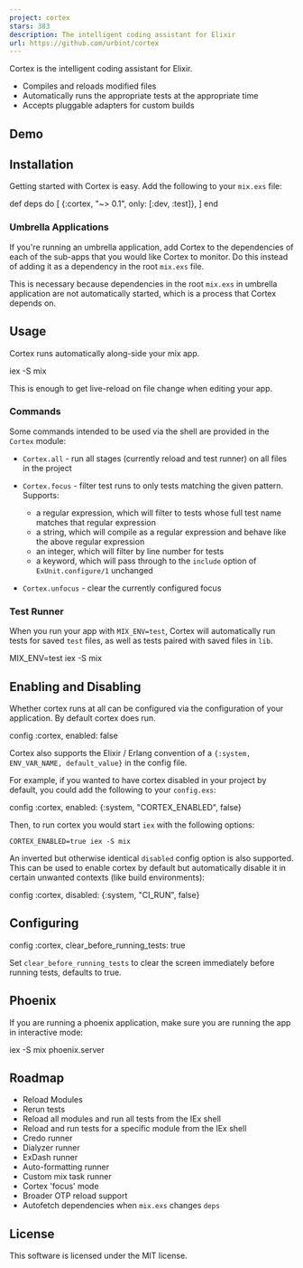 ```yaml
---
project: cortex
stars: 383
description: The intelligent coding assistant for Elixir
url: https://github.com/urbint/cortex
---
```


Cortex is the intelligent coding assistant for Elixir.

-   Compiles and reloads modified files
-   Automatically runs the appropriate tests at the appropriate time
-   Accepts pluggable adapters for custom builds

Demo
----

Installation
------------

Getting started with Cortex is easy. Add the following to your `mix.exs` file:

def deps do
  \[
    {:cortex, "~> 0.1", only: \[:dev, :test\]},
  \]
end

### Umbrella Applications

If you're running an umbrella application, add Cortex to the dependencies of each of the sub-apps that you would like Cortex to monitor. Do this instead of adding it as a dependency in the root `mix.exs` file.

This is necessary because dependencies in the root `mix.exs` in umbrella application are not automatically started, which is a process that Cortex depends on.

Usage
-----

Cortex runs automatically along-side your mix app.

iex -S mix

This is enough to get live-reload on file change when editing your app.

### Commands

Some commands intended to be used via the shell are provided in the `Cortex` module:

-   `Cortex.all` - run all stages (currently reload and test runner) on all files in the project
    
-   `Cortex.focus` - filter test runs to only tests matching the given pattern. Supports:
    
    -   a regular expression, which will filter to tests whose full test name matches that regular expression
    -   a string, which will compile as a regular expression and behave like the above regular expression
    -   an integer, which will filter by line number for tests
    -   a keyword, which will pass through to the `include` option of `ExUnit.configure/1` unchanged
-   `Cortex.unfocus` - clear the currently configured focus
    

### Test Runner

When you run your app with `MIX_ENV=test`, Cortex will automatically run tests for saved `test` files, as well as tests paired with saved files in `lib`.

MIX\_ENV=test iex -S mix

Enabling and Disabling
----------------------

Whether cortex runs at all can be configured via the configuration of your application. By default cortex does run.

config :cortex,
  enabled: false

Cortex also supports the Elixir / Erlang convention of a `{:system, ENV_VAR_NAME, default_value}` in the config file.

For example, if you wanted to have cortex disabled in your project by default, you could add the following to your `config.exs`:

config :cortex,
  enabled: {:system, "CORTEX\_ENABLED", false}

Then, to run cortex you would start `iex` with the following options:

```
CORTEX_ENABLED=true iex -S mix
```

An inverted but otherwise identical `disabled` config option is also supported. This can be used to enable cortex by default but automatically disable it in certain unwanted contexts (like build environments):

config :cortex,
  disabled: {:system, "CI\_RUN", false}

Configuring
-----------

config :cortex,
  clear\_before\_running\_tests: true

Set `clear_before_running_tests` to clear the screen immediately before running tests, defaults to true.

Phoenix
-------

If you are running a phoenix application, make sure you are running the app in interactive mode:

iex -S mix phoenix.server

Roadmap
-------

-   Reload Modules
-   Rerun tests
-   Reload all modules and run all tests from the IEx shell
-   Reload and run tests for a specific module from the IEx shell
-   Credo runner
-   Dialyzer runner
-   ExDash runner
-   Auto-formatting runner
-   Custom mix task runner
-   Cortex 'focus' mode
-   Broader OTP reload support
-   Autofetch dependencies when `mix.exs` changes `deps`

License
-------

This software is licensed under the MIT license.
